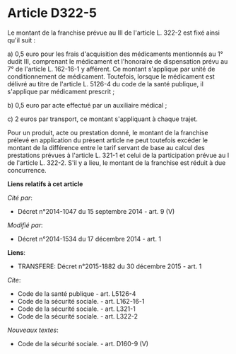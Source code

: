 # Article D322-5

Le montant de la franchise prévue au III de l'article L. 322-2 est fixé ainsi qu'il suit : 

a) 0,5 euro pour les frais d'acquisition des médicaments mentionnés au 1° dudit III, comprenant le médicament et l'honoraire
de dispensation prévu au 7° de l'article L. 162-16-1 y afférent. Ce montant s'applique par unité de conditionnement de
médicament. Toutefois, lorsque le médicament est délivré au titre de l'article L. 5126-4 du code de la santé publique, il
s'applique par médicament prescrit ; 

b) 0,5 euro par acte effectué par un auxiliaire médical ; 

c) 2 euros par transport, ce montant s'appliquant à chaque trajet. 

Pour un produit, acte ou prestation donné, le montant de la franchise prélevé en application du présent article ne peut
toutefois excéder le montant de la différence entre le tarif servant de base au calcul des prestations prévues à l'article L.
321-1 et celui de la participation prévue au I de l'article L. 322-2. S'il y a lieu, le montant de la franchise est réduit à
due concurrence.

**Liens relatifs à cet article**

_Cité par_:

  - Décret n°2014-1047 du 15 septembre 2014 - art. 9 (V)

_Modifié par_:

  - Décret n°2014-1534 du 17 décembre 2014 - art. 1

**Liens**:

  - TRANSFERE: Décret n°2015-1882 du 30 décembre 2015 - art. 1

_Cite_:

  - Code de la santé publique - art. L5126-4
  - Code de la sécurité sociale. - art. L162-16-1
  - Code de la sécurité sociale. - art. L321-1
  - Code de la sécurité sociale. - art. L322-2

_Nouveaux textes_:

  - Code de la sécurité sociale. - art. D160-9 (V)
